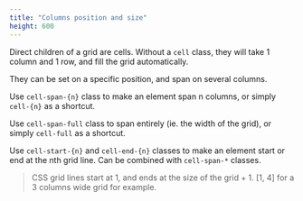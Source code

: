 ```yaml
---
title: "Columns position and size"
height: 600
---
```


Direct children of a grid are cells. Without a `cell` class, they will take 1 column and 1 row, and fill the grid automatically.

They can be set on a specific position, and span on several columns.

Use `cell-span-{n}` class to make an element span n columns, or simply `cell-{n}` as a shortcut.

Use `cell-span-full` class to span entirely (ie. the width of the grid), or simply `cell-full` as a shortcut.

Use `cell-start-{n}` and `cell-end-{n}` classes to make an element start or end at the nth grid line. 
Can be combined with `cell-span-*` classes.


> CSS grid lines start at 1, and ends at the size of the grid + 1. \[1, 4\] for a 3 columns wide grid for example.